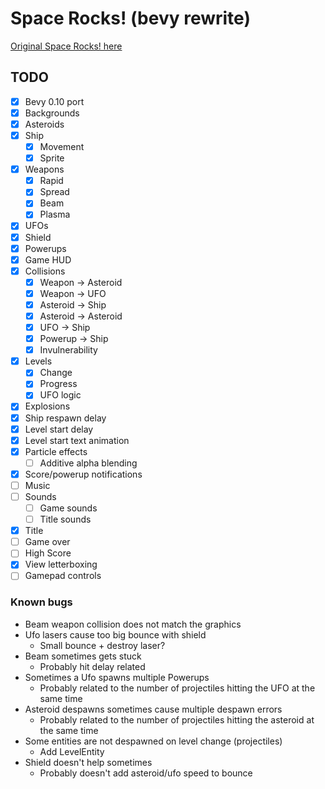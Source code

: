 # Space Rocks! (bevy rewrite)

[Original Space Rocks! here](https://github.com/bzar/spacerocks)

## TODO

- [x] Bevy 0.10 port
- [x] Backgrounds
- [x] Asteroids
- [x] Ship
  - [x] Movement
  - [x] Sprite
- [x] Weapons
  - [x] Rapid
  - [x] Spread
  - [x] Beam
  - [x] Plasma
- [x] UFOs
- [x] Shield
- [x] Powerups
- [x] Game HUD
- [x] Collisions
  - [x] Weapon -> Asteroid
  - [x] Weapon -> UFO
  - [x] Asteroid -> Ship
  - [x] Asteroid -> Asteroid
  - [x] UFO -> Ship
  - [x] Powerup -> Ship
  - [x] Invulnerability
- [x] Levels
  - [x] Change
  - [x] Progress
  - [x] UFO logic
- [x] Explosions
- [x] Ship respawn delay
- [x] Level start delay
- [x] Level start text animation
- [x] Particle effects
  - [ ] Additive alpha blending
- [x] Score/powerup notifications
- [ ] Music
- [ ] Sounds
  - [ ] Game sounds
  - [ ] Title sounds
- [x] Title
- [ ] Game over
- [ ] High Score
- [x] View letterboxing
- [ ] Gamepad controls

### Known bugs

- Beam weapon collision does not match the graphics
- Ufo lasers cause too big bounce with shield
  - Small bounce + destroy laser?
- Beam sometimes gets stuck
  - Probably hit delay related
- Sometimes a Ufo spawns multiple Powerups
  - Probably related to the number of projectiles hitting the UFO at the same time
- Asteroid despawns sometimes cause multiple despawn errors
  - Probably related to the number of projectiles hitting the asteroid at the same time
- Some entities are not despawned on level change (projectiles)
  - Add LevelEntity
- Shield doesn't help sometimes
  - Probably doesn't add asteroid/ufo speed to bounce
